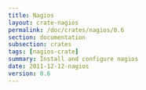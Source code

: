 ```yaml
---
title: Nagios
layout: crate-nagios
permalink: /doc/crates/nagios/0.6
section: documentation
subsection: crates
tags: [nagios-crate]
summary: Install and configure nagios
date: 2011-12-12-nagios
version: 0.6
---
```

